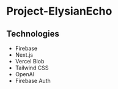 # Project-ElysianEcho

## Technologies

- Firebase
- Next.js
- Vercel Blob
- Tailwind CSS
- OpenAI
- Firebase Auth